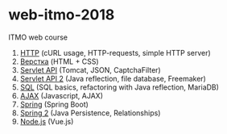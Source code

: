 # web-itmo-2018
ITMO web course
1. [HTTP](http://codeforces.com/group/M9Yj6K7UrC/contest/228380/problems) (cURL usage, HTTP-requests, simple HTTP server)
2. [Верстка](http://codeforces.com/group/M9Yj6K7UrC/contest/228776/problems) (HTML + CSS)
3. [Servlet API](http://codeforces.com/group/M9Yj6K7UrC/contest/229221/problems) (Tomcat, JSON, CaptchaFilter)
4. [Servlet API 2](https://docs.google.com/document/d/1mg2yZyB82xVzNrC-RUC0pdXVbeEcLx5Fm5eAgkfq00s) (Java reflection, file database, Freemaker)
5. [SQL](https://docs.google.com/document/d/1_EydQgZmZSrCc9njVT8R8hUoBL9NvPGCF_4aUFqw3D8) (SQL basics, refactoring with Java reflection, MariaDB)
6. [AJAX](https://docs.google.com/document/d/1PscabT3kPsfOJFuqkBGjvRKCj0Kgg5EUI9oFlMs4a_4) (Javascript, AJAX)
7. [Spring](https://docs.google.com/document/d/10qHT9w4DO9ldpHsTLyo4M3JyNYkfHC28KG574rd2gWo) (Spring Boot)
8. [Spring 2](https://docs.google.com/document/d/1n4EIMblryWcMcx5BJQzeXPnQK331fD3wkOvN-EAipN0) (Java Persistence, Relationships)
9. [Node.js](https://docs.google.com/document/d/1laCICn5jZwO3LTdFTBpjDw_1apDmY1MQb1cd1OIFp9Y) (Vue.js)
